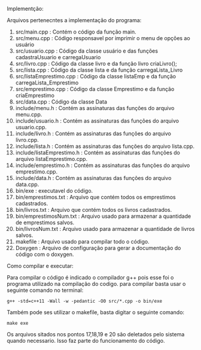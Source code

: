 Implementção:

Arquivos pertenecntes a implementação do programa:

01. src/main.cpp : Contém o código da função main.
02. src/menu.cpp : Código responsavel por imprimir o menu de opções ao usuário
03. src/usuario.cpp : Código da classe usuário e das funções cadastraUsuario e carregaUsuario
04. src/livro.cpp : Código da classe livro e da função livro criaLivro();
05. src/lista.cpp : Código da classe lista e da função carregaLista_Livro
06. src/listaEmprestimo.cpp : Código da classe listaEmp e da função carregaLista_Emprestimo
07. src/emprestimo.cpp : Código da classe Emprestimo e da função criaEmprestimo
08. src/data.cpp : Código da classe Data
09. include/menu.h : Contém as assinaturas das funções do arquivo menu.cpp.
10. include/usuario.h : Contém as assinaturas das funções do arquivo usuario.cpp.
11. include/livro.h : Contém as assinaturas das funções do arquivo livro.cpp.
12. include/lista.h : Contém as assinaturas das funções do arquivo lista.cpp.
13. include/listaEmprestimo.h : Contém as assinaturas das funções do arquivo listaEmprestimo.cpp.
14. include/emprestimo.h : Contém as assinaturas das funções do arquivo emprestimo.cpp.
15. include/data.h : Contém as assinaturas das funções do arquivo data.cpp.
16. bin/exe : executavel do código.
17. bin/emprestimos.txt : Arquivo que contém todos os emprestimos cadastrados.
18. bin/livros.txt : Arquivo que contém todos os livros cadastrados.
19. bin/emprestimosNum.txt : Arquivo usado para armazenar a quantidade de emprestimos salvos.
19. bin/livrosNum.txt : Arquivo usado para armazenar a quantidade de livros salvos.
20. makefile : Arquivo usado para compilar todo o código.
21. Doxygen : Arquivo de configuração para gerar a documentação do código com o doxygen.

Como compilar e executar:

Para compilar o código é indicado o compilador g++ pois esse foi o programa utilizado na compilação do codigo. para compilar basta usar o seguinte comando no terminal:

	g++ -std=c++11 -Wall -w -pedantic -O0 src/*.cpp -o bin/exe

Também pode ses utilizar o makefile, basta digitar o seguinte comando:

	make exe

Os arquivos sitados nos pontos 17,18,19 e 20 são deletados pelo sistema quando necessario. Isso faz parte do funcionamento do código.
